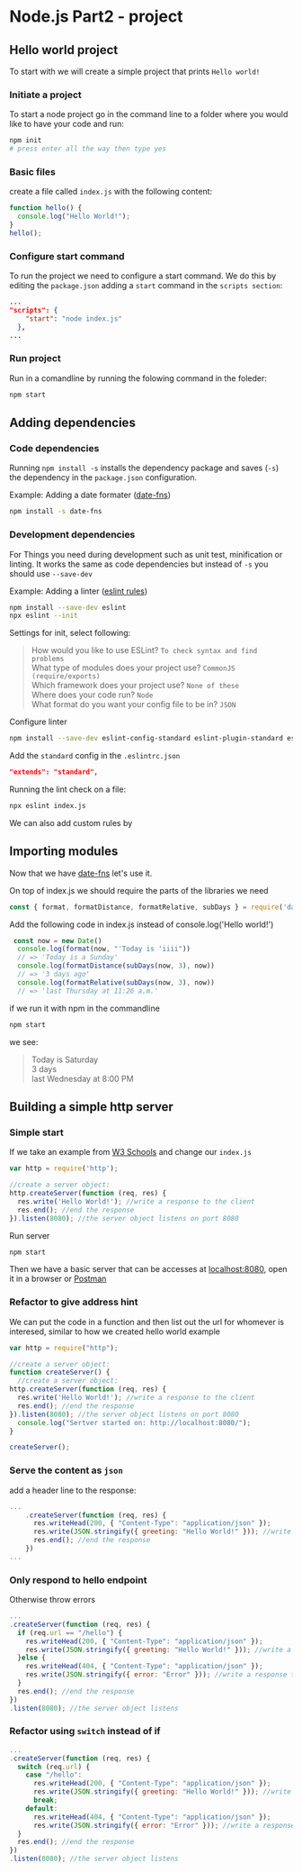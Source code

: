 # Node.js Part2 - project

## Hello world project

To start with we will create a simple project that prints `Hello world!`

### Initiate a project

To start a node project go in the command line to a folder where you would like to have your code and run:

```bash
npm init
# press enter all the way then type yes
```

### Basic files

create a file called `index.js` with the following content:

```javascript
function hello() {
  console.log("Hello World!");
}
hello();
```

### Configure start command

To run the project we need to configure a start command. We do this by editing the `package.json` adding a `start` command in the `scripts section`:

```json
...
"scripts": {
    "start": "node index.js"
  },
...
```

### Run project

Run in a comandline by running the folowing command in the foleder:

```bash
npm start
```

## Adding dependencies

### Code dependencies

Running `npm install -s` installs the dependency package and saves (`-s`) the dependency in the `package.json` configuration.

Example: Adding a date formater ([date-fns](https://date-fns.org/))

```bash
npm install -s date-fns
```

### Development dependencies

For Things you need during development such as unit test, minification or linting. It works the same as code dependencies but instead of `-s` you should use `--save-dev`

Example: Adding a linter ([eslint rules](https://eslint.org/docs/rules/))

```bash
npm install --save-dev eslint
npx eslint --init
```

Settings for init, select following:
> How would you like to use ESLint? `To check syntax and find problems`  
> What type of modules does your project use? `CommonJS (require/exports)`  
> Which framework does your project use? `None of these`  
> Where does your code run? `Node`  
> What format do you want your config file to be in? `JSON`  

Configure linter

```bash
npm install --save-dev eslint-config-standard eslint-plugin-standard eslint-plugin-promise eslint-plugin-import eslint-plugin-node
```

Add the `standard` config in the `.eslintrc.json`

```json
"extends": "standard",
```

Running the lint check on a file:

```bash
npx eslint index.js
```

We can also add custom rules by

## Importing modules

Now that we have [date-fns](https://date-fns.org/) let's use it.

On top of index.js we should require the parts of the libraries we need

```javascript
const { format, formatDistance, formatRelative, subDays } = require('date-fns')
```

Add the following code in index.js instead of console.log('Hello world!')

```javascript
 const now = new Date()
  console.log(format(now, "'Today is 'iiii"))
  // => 'Today is a Sunday'
  console.log(formatDistance(subDays(now, 3), now))
  // => '3 days ago'
  console.log(formatRelative(subDays(now, 3), now))
  // => 'last Thursday at 11:26 a.m.'
```

if we run it with npm in the commandline

```bash
npm start
```

we see:
>Today is Saturday  
>3 days  
>last Wednesday at 8:00 PM

## Building a simple http server

### Simple start

If we take an example from [W3 Schools](https://www.w3schools.com/nodejs/nodejs_http.asp) and change our `index.js`

```javascript
var http = require('http');

//create a server object:
http.createServer(function (req, res) {
  res.write('Hello World!'); //write a response to the client
  res.end(); //end the response
}).listen(8080); //the server object listens on port 8080
```

Run server

```bash
npm start
```

Then we have a basic server that can be accesses at [localhost:8080](http://localhost:8080), open it in a browser or [Postman](https://www.getpostman.com/)

### Refactor to give address hint

We can put the code in a function and then list out the url for whomever is interesed, similar to how we created hello world example

```javascript
var http = require("http");

//create a server object:
function createServer() {
  //create a server object:
http.createServer(function (req, res) {
  res.write('Hello World!'); //write a response to the client
  res.end(); //end the response
}).listen(8080); //the server object listens on port 8080
  console.log("Sertver started on: http://localhost:8080/");
}

createServer();
```

### Serve the content as `json`

add a header line to the response:

```javascript
...
    .createServer(function (req, res) {
      res.writeHead(200, { "Content-Type": "application/json" });
      res.write(JSON.stringify({ greeting: "Hello World!" })); //write a response to the client
      res.end(); //end the response
    })
...
```

### Only respond to hello endpoint

Otherwise throw errors

```javascript
...
.createServer(function (req, res) {
  if (req.url == "/hello") {
    res.writeHead(200, { "Content-Type": "application/json" });
    res.write(JSON.stringify({ greeting: "Hello World!" })); //write a response to the client
  }else {
    res.writeHead(404, { "Content-Type": "application/json" });
    res.write(JSON.stringify({ error: "Error" })); //write a response to the client
  }
  res.end(); //end the response
})
.listen(8080); //the server object listens
```

### Refactor using `switch` instead of if

```javascript
...
.createServer(function (req, res) {
  switch (req.url) {
    case "/hello":
      res.writeHead(200, { "Content-Type": "application/json" });
      res.write(JSON.stringify({ greeting: "Hello World!" })); //write a response to the client
      break;
    default:
      res.writeHead(404, { "Content-Type": "application/json" });
      res.write(JSON.stringify({ error: "Error" })); //write a response to the client
  }
  res.end(); //end the response
})
.listen(8080); //the server object listens
```
